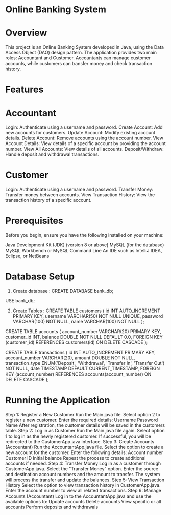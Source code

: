 # Online Banking System
# Overview
This project is an Online Banking System developed in Java, using the Data Access Object (DAO) design pattern. The application provides two main roles: Accountant and Customer. Accountants can manage customer accounts, while customers can transfer money and check transaction history.

# Features
# Accountant
Login: Authenticate using a username and password.
Create Account: Add new accounts for customers.
Update Account: Modify existing account details.
Delete Account: Remove accounts using the account number.
View Account Details: View details of a specific account by providing the account number.
View All Accounts: View details of all accounts.
Deposit/Withdraw: Handle deposit and withdrawal transactions.
# Customer
Login: Authenticate using a username and password.
Transfer Money: Transfer money between accounts.
View Transaction History: View the transaction history of a specific account.
# Prerequisites
Before you begin, ensure you have the following installed on your machine:

Java Development Kit (JDK) (version 8 or above)
MySQL (for the database)
MySQL Workbench or MySQL Command Line
An IDE such as IntelliJ IDEA, Eclipse, or NetBeans

# Database Setup
1. Create database :
CREATE DATABASE bank_db;

USE bank_db;

2.  Create Tables : 
CREATE TABLE customers (
    id INT AUTO_INCREMENT PRIMARY KEY,
    username VARCHAR(50) NOT NULL UNIQUE,
    password VARCHAR(100) NOT NULL,
    name VARCHAR(100) NOT NULL
);


CREATE TABLE accounts (
    account_number VARCHAR(20) PRIMARY KEY,
    customer_id INT,
    balance DOUBLE NOT NULL DEFAULT 0.0,
    FOREIGN KEY (customer_id) REFERENCES customers(id) ON DELETE CASCADE
);


CREATE TABLE transactions (
    id INT AUTO_INCREMENT PRIMARY KEY,
    account_number VARCHAR(20),
    amount DOUBLE NOT NULL,
    transaction_type ENUM('Deposit', 'Withdrawal', 'Transfer In', 'Transfer Out') NOT NULL,
    date TIMESTAMP DEFAULT CURRENT_TIMESTAMP,
    FOREIGN KEY (account_number) REFERENCES accounts(account_number) ON DELETE CASCADE
);

# Running the Application
Step 1: Register a New Customer
Run the Main.java file.
Select option 2 to register a new customer.
Enter the required details:
Username
Password
Name
After registration, the customer details will be saved in the customers table.
Step 2: Log in as Customer
Run the Main.java file again.
Select option 1 to log in as the newly registered customer.
If successful, you will be redirected to the CustomerApp.java interface.
Step 3: Create Accounts (Accountant)
Run the AccountantApp.java file.
Select the option to create a new account for the customer.
Enter the following details:
Account number
Customer ID
Initial balance
Repeat the process to create additional accounts if needed.
Step 4: Transfer Money
Log in as a customer through CustomerApp.java.
Select the "Transfer Money" option.
Enter the source and destination account numbers and the amount to transfer.
The system will process the transfer and update the balances.
Step 5: View Transaction History
Select the option to view transaction history in CustomerApp.java.
Enter the account number to view all related transactions.
Step 6: Manage Accounts (Accountant)
Log in to the AccountantApp.java and use the available options to:
Update accounts
Delete accounts
View specific or all accounts
Perform deposits and withdrawals


